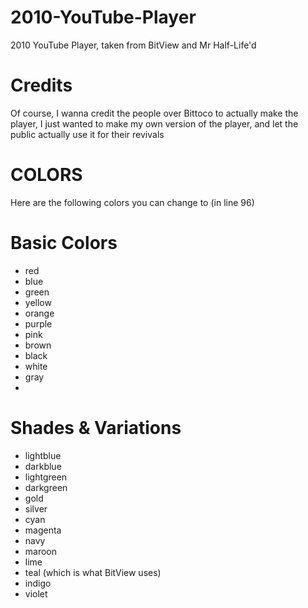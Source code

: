 # 2010-YouTube-Player
2010 YouTube Player, taken from BitView and Mr Half-Life'd

# Credits
Of course, I wanna credit the people over Bittoco to actually make the player, I just wanted to make my own version of the player, and let the public actually use it for their revivals

# COLORS
Here are the following colors you can change to (in line 96)
# Basic Colors

* red
* blue
* green
* yellow
* orange
* purple
* pink
* brown
* black
* white
* gray
* 
# Shades & Variations
* lightblue
* darkblue
* lightgreen
* darkgreen
* gold
* silver
* cyan
* magenta
* navy
* maroon
* lime
* teal (which is what BitView uses)
* indigo
* violet
